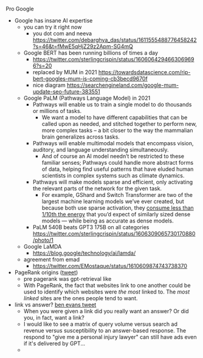 
Pro Google
- Google has insane AI expertise
	- you can try it right now
		- you dot com and neeva https://twitter.com/debarghya_das/status/1611555488776458242?s=46&t=fMwE5qHjZ29z2Apm-SG4mQ
	- Google BERT has been running billions of times a day
		- https://twitter.com/sterlingcrispin/status/1606064294663069696?s=20
		- replaced by MUM in 2021 https://towardsdatascience.com/rip-bert-googles-mum-is-coming-cb3becd9670f 
		- nice diagram https://searchengineland.com/google-mum-update-seo-future-383551
	- Google PaLM (Pathways Language Model) in 2021
		- Pathways will enable us to train a single model to do thousands or millions of tasks.
			- We want a model to have different capabilities that can be called upon as needed, and stitched together to perform new, more complex tasks – a bit closer to the way the mammalian brain generalizes across tasks.
		- Pathways will enable multimodal models that encompass vision, auditory, and language understanding simultaneously. 
			- And of course an AI model needn’t be restricted to these familiar senses; Pathways could handle more abstract forms of data, helping find useful patterns that have eluded human scientists in complex systems such as climate dynamics.
		- Pathways will make models sparse and efficient, only activating the relevant parts of the network for the given task.
			- For example, GShard and Switch Transformer are two of the largest machine learning models we’ve ever created, but because both use sparse activation, they [consume less than 1/10th the energy](https://blog.google/technology/ai/minimizing-carbon-footprint/) that you’d expect of similarly sized dense models — while being as accurate as dense models.
		- PaLM 540B beats GPT3 175B on all categories https://twitter.com/sterlingcrispin/status/1606309065730170880/photo/1
	- Google LaMDA
		- https://blog.google/technology/ai/lamda/
	- agreement from emad
		- https://twitter.com/EMostaque/status/1610609874743738370
- PageRank origins ([tweet](https://twitter.com/mmitchell_ai/status/1605013368560943105?s=20)) 
	- pre pagerank was gpt-retrieval like
	- With PageRank, the fact that websites link to one another could be used to identify which websites were *the most* linked to. The *most linked* sites are the ones people tend to want.
- link vs answer? [ben evans tweet](https://twitter.com/benedictevans/status/1607547804108431362)
	- When you were given a link did you really want an answer? Or did you, in fact, want a link?
	- I would like to see a matrix of query volume versus search ad revenue versus susceptibility to an answer-based response. The respond to "give me a personal injury lawyer" can still have ads even if it's delivered by GPT...
	- 